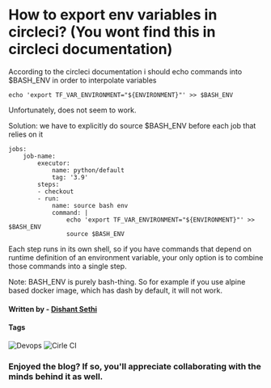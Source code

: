 # How to export env variables in circleci? (You wont find this in circleci documentation)

According to the circleci documentation i should echo commands into $BASH_ENV in order to interpolate variables

`echo 'export TF_VAR_ENVIRONMENT="${ENVIRONMENT}"' >> $BASH_ENV`

Unfortunately, does not seem to work.

Solution: we have to explicitly do source $BASH_ENV before each job that relies on it

```
jobs:
    job-name:
        executor:
            name: python/default
            tag: '3.9'
        steps:
        - checkout
        - run:
            name: source bash env
            command: |
                echo 'export TF_VAR_ENVIRONMENT="${ENVIRONMENT}"' >> $BASH_ENV
                source $BASH_ENV
```

Each step runs in its own shell, so if you have commands that depend on runtime definition of an environment variable, your only option is to combine those commands into a single step.

Note: BASH_ENV is purely bash-thing. So for example if you use alpine based docker image, which has dash by default, it will not work.

#### Written by - [Dishant Sethi](https://linkedin.com/in/dishantsethi)

#### Tags

<a>
<img alt="Devops" src="https://img.shields.io/badge/Devops-8A2BE2" />
<a>
<img alt="Cirle CI" src="https://img.shields.io/badge/Circle CI-8A2BE2" />
</a>

### Enjoyed the blog? If so, you'll appreciate collaborating with the minds behind it as well.